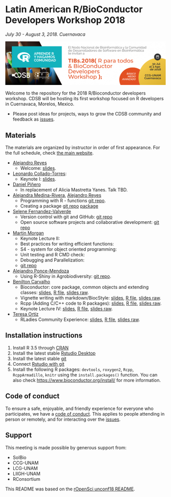 # Latin American R/BioConductor Developers Workshop 2018

_July 30 - August 3, 2018. Cuernavaca_

![](images/Banner_big-1200x327.png)

Welcome to the repository for the 2018 R/Bioconductor developers workshop. CDSB will be hosting its first workshop focused on R developers in Cuernavaca, Morelos, Mexico.

* Please post ideas for projects, ways to grow the CDSB community and feedback as [issues](https://github.com/ComunidadBioInfo/rbioc18/issues/).

## Materials

The materials are organized by instructor in order of first appearance. For the full schedule, check [the main website](http://www.comunidadbioinfo.org/r-bioconductor-developers-workshop-2018/).

* [Alejandro Reyes](http://alejandroreyes.org/)
    - Welcome: [slides](https://www.dropbox.com/s/wb9ng2slpbnteab/CDSB-AlejandroReyes_v1.1.pdf?dl=0).
* [Leonardo Collado-Torres](http://lcolladotor.github.io):
    - Keynote I: [slides](https://speakerdeck.com/lcolladotor/cdsbmexico).
* [Daniel Piñero](http://web.ecologia.unam.mx/index.php/investigadores/daniel-pinero)
    - In replacement of Alicia Mastretta Yanes. Talk TBD.
* [Alejandra Medina-Rivera](http://liigh.unam.mx/amedina/), [Alejandro Reyes](http://alejandroreyes.org/)
    - Programming with R - functions [git repo](https://github.com/amedina-liigh/QuickIntroToR).
    - Creating a package [git repo](https://github.com/ComunidadBioInfo/rbioc18/tree/master/materials/package_intro) [package](https://github.com/areyesq89/DESeq2MDS)
* [Selene Fernandez-Valverde](https://www.linkedin.com/in/selenefernandez/)
    - Version control with git and GitHub: [git repo](https://liz-fernandez.github.io/TIB2018_Git/)
    - Open source software projects and collaborative development: [git repo](https://liz-fernandez.github.io/TIB2018_Git/)
* [Martin Morgan](https://www.roswellpark.org/martin-morgan)
    - Keynote Lecture II: 
    - Best practices for writing efficient functions: 
    - S4 - system for object oriented programming: 
    - Unit testing and R CMD check: 
    - Debugging and Parallelization: 
    - [git repo](https://github.com/Bioconductor/BiocAdvanced/blob/LatAm-2018/README.md)
* [Alejandro Ponce-Mendoza](https://github.com/APonce73)
    - Using R-Shiny in Agrobiodiversity: [git repo](https://github.com/Aponce73).
* [Benilton Carvalho](https://scholar.google.com/citations?user=44vQTS4AAAAJ&hl=en)
    - Bioconductor: core package, common objects and extending classes: [slides](), [R file](), [slides raw]().
    - Vignette writing with markdown/BiocStyle: [slides](), [R file](), [slides raw]().
    - Rcpp (Adding C/C++ code to R packages): [slides](), [R file](), [slides raw]().
    - Keynote Lecture IV: [slides](), [R file](), [slides raw]().
* [Teresa Ortíz](http://www.teresa-ortiz.com/eng)
    - RLadies Community Experience: [slides](), [R file](), [slides raw]().

## Installation instructions

1. Install R 3.5 through [CRAN](https://cran.r-project.org/)
2. Install the latest stable [Rstudio Desktop](https://www.rstudio.com/products/rstudio/download/)
3. Install the latest stable [git](http://happygitwithr.com/install-git.html)
4. Connect [Rstudio with git](http://happygitwithr.com/rstudio-git-github.html)
5. Install the following R packages: `devtools`, `roxygen2`, `Rcpp`, `RcppArmadillo`, `knitr` using the `install.packages()` function. You can also check https://www.bioconductor.org/install/ for more information.

## Code of conduct

To ensure a safe, enjoyable, and friendly experience for everyone who participates, we have a [code of conduct](https://github.com/ComunidadBioInfo/R-BioConductor-Developers-Workshop-2018/blob/master/R-Bioconductor-2018_Program.rmd#code-of-conduct).  This applies to people attending in person or remotely, and for interacting over the [issues](https://github.com/ComunidadBioInfo/rbioc18/issues/).

## Support

This meeting is made possible by generous support from:

- SoIBio
- CCG-UNAM
- LCG-UNAM
- LIIGH-UNAM
- RConsortium

This README was based on the [rOpenSci unconf18 README](https://raw.githubusercontent.com/ropensci/unconf18/master/README.md).
